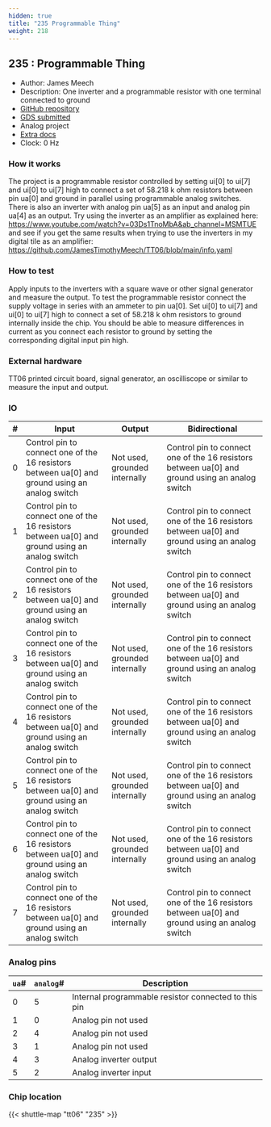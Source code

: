 ```yaml
---
hidden: true
title: "235 Programmable Thing"
weight: 218
---
```


## 235 : Programmable Thing

* Author: James Meech
* Description: One inverter and a programmable resistor with one terminal connected to ground
* [GitHub repository](https://github.com/JamesTimothyMeech/tt06-programmable-thing)
* [GDS submitted](https://github.com/JamesTimothyMeech/tt06-programmable-thing/actions/runs/8746902919)
* Analog project
* [Extra docs]()
* Clock: 0 Hz

<!---

This file is used to generate your project datasheet. Please fill in the information below and delete any unused
sections.

You can also include images in this folder and reference them in the markdown. Each image must be less than
512 kb in size, and the combined size of all images must be less than 1 MB.
-->


### How it works

The project is a programmable resistor controlled by setting ui[0] to ui[7] and ui[0] to ui[7] high to connect a set of 58.218 k ohm  resistors between pin ua[0] and ground in parallel using programmable analog switches. There is also an inverter with analog pin ua[5] as an input and analog pin ua[4] as an output. Try using the inverter as an amplifier as explained here: https://www.youtube.com/watch?v=03Ds1TnoMbA&ab_channel=MSMTUE and see if you get the same results when trying to use the inverters in my digital tile as an amplifier: https://github.com/JamesTimothyMeech/TT06/blob/main/info.yaml

### How to test

Apply inputs to the inverters with a square wave or other signal generator and measure the output. To test the programmable resistor connect the supply voltage in series with an ammeter to pin ua[0]. Set ui[0] to ui[7] and ui[0] to ui[7] high to connect a set of 58.218 k ohm resistors to ground internally inside the chip. You should be able to measure differences in current as you connect each resistor to ground by setting the corresponding digital input pin high.

### External hardware

TT06 printed circuit board, signal generator, an oscilliscope or similar to measure the input and output.


### IO

| #             | Input    | Output   | Bidirectional   |
| ------------- | -------- | -------- | --------------- |
| 0 | Control pin to connect one of the 16 resistors between ua[0] and ground using an analog switch  | Not used, grounded internally  | Control pin to connect one of the 16 resistors between ua[0] and ground using an analog switch        |
| 1 | Control pin to connect one of the 16 resistors between ua[0] and ground using an analog switch  | Not used, grounded internally  | Control pin to connect one of the 16 resistors between ua[0] and ground using an analog switch        |
| 2 | Control pin to connect one of the 16 resistors between ua[0] and ground using an analog switch  | Not used, grounded internally  | Control pin to connect one of the 16 resistors between ua[0] and ground using an analog switch        |
| 3 | Control pin to connect one of the 16 resistors between ua[0] and ground using an analog switch  | Not used, grounded internally  | Control pin to connect one of the 16 resistors between ua[0] and ground using an analog switch        |
| 4 | Control pin to connect one of the 16 resistors between ua[0] and ground using an analog switch  | Not used, grounded internally  | Control pin to connect one of the 16 resistors between ua[0] and ground using an analog switch        |
| 5 | Control pin to connect one of the 16 resistors between ua[0] and ground using an analog switch  | Not used, grounded internally  | Control pin to connect one of the 16 resistors between ua[0] and ground using an analog switch        |
| 6 | Control pin to connect one of the 16 resistors between ua[0] and ground using an analog switch  | Not used, grounded internally  | Control pin to connect one of the 16 resistors between ua[0] and ground using an analog switch        |
| 7 | Control pin to connect one of the 16 resistors between ua[0] and ground using an analog switch  | Not used, grounded internally  | Control pin to connect one of the 16 resistors between ua[0] and ground using an analog switch        |

### Analog pins

| `ua`#        | `analog`#        | Description         |
| ------------ | ---------------- | ------------------- |
| 0 | 5 | Internal programmable resistor connected to this pin           |
| 1 | 0 | Analog pin not used           |
| 2 | 4 | Analog pin not used           |
| 3 | 1 | Analog pin not used           |
| 4 | 3 | Analog inverter output           |
| 5 | 2 | Analog inverter input           |

### Chip location

{{< shuttle-map "tt06" "235" >}}
